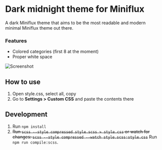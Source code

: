 # Dark midnight theme for Miniflux

A dark Miniflux theme that aims to be the most readable and modern minimal Miniflux theme out there.

### Features

- Colored categories (first 8 at the moment)
- Proper white space

![Screenshot](https://i.imgur.com/QLig0CY.png "Screenshot")

## How to use

1. Open style.css, select all, copy
2. Go to **Settings > Custom CSS** and paste the contents there

## Development

1. Run `npm install`
2. ~~Run `scss --style compressed style.scss > style.css`
   or watch for changes: `scss --style compressed --watch style.scss:style.css`~~
   Run `npm run compile:scss`.